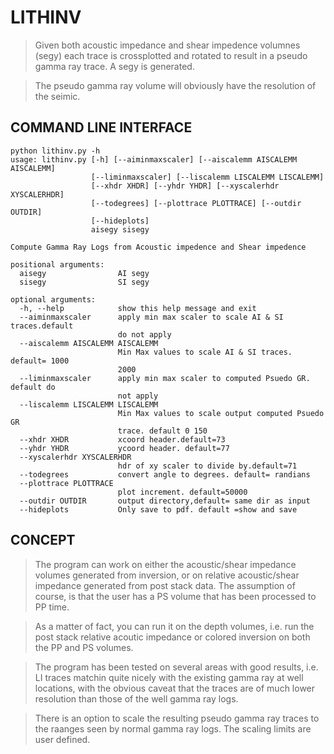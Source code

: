 #  LITHINV  
> Given both acoustic impedance and shear impedence volumnes (segy) each trace is crossplotted and rotated to result in a pseudo gamma ray trace. A segy is generated. 

>  The pseudo gamma ray volume will obviously have the resolution of the seimic.  


##  COMMAND LINE INTERFACE

```
python lithinv.py -h
usage: lithinv.py [-h] [--aiminmaxscaler] [--aiscalemm AISCALEMM AISCALEMM]
                  [--liminmaxscaler] [--liscalemm LISCALEMM LISCALEMM]
                  [--xhdr XHDR] [--yhdr YHDR] [--xyscalerhdr XYSCALERHDR]
                  [--todegrees] [--plottrace PLOTTRACE] [--outdir OUTDIR]
                  [--hideplots]
                  aisegy sisegy

Compute Gamma Ray Logs from Acoustic impedence and Shear impedence

positional arguments:
  aisegy                AI segy
  sisegy                SI segy

optional arguments:
  -h, --help            show this help message and exit
  --aiminmaxscaler      apply min max scaler to scale AI & SI traces.default
                        do not apply
  --aiscalemm AISCALEMM AISCALEMM
                        Min Max values to scale AI & SI traces. default= 1000
                        2000
  --liminmaxscaler      apply min max scaler to computed Psuedo GR. default do
                        not apply
  --liscalemm LISCALEMM LISCALEMM
                        Min Max values to scale output computed Psuedo GR
                        trace. default 0 150
  --xhdr XHDR           xcoord header.default=73
  --yhdr YHDR           ycoord header. default=77
  --xyscalerhdr XYSCALERHDR
                        hdr of xy scaler to divide by.default=71
  --todegrees           convert angle to degrees. default= randians
  --plottrace PLOTTRACE
                        plot increment. default=50000
  --outdir OUTDIR       output directory,default= same dir as input
  --hideplots           Only save to pdf. default =show and save

```   

##  CONCEPT  


>  The program can work on either the acoustic/shear impedance volumes generated from inversion, or on relative acoustic/shear impedance generated from post stack data. The assumption of course, is that the user has a PS volume that has been processed to PP time.  

> As a matter of fact, you can run it on the depth volumes, i.e. run the post stack relative acoutic impedance or colored inversion on both the PP and PS volumes.  

>  The program has been tested on several areas with good results, i.e. LI traces matchin quite nicely with the existing gamma ray at well locations, with the obvious caveat that the traces are of much lower resolution than those of the well gamma ray logs.  

>  There is an option to scale the resulting pseudo gamma ray traces to the raanges seen by normal gamma ray logs. The scaling limits are user defined.  

